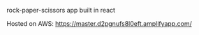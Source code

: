rock-paper-scissors app built in react

Hosted on AWS: https://master.d2pgnufs8l0eft.amplifyapp.com/
